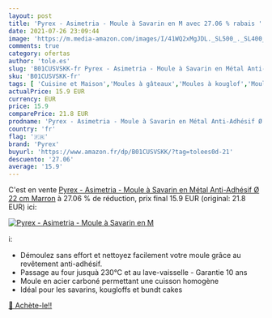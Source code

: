 ```yaml
---
layout: post
title: 'Pyrex - Asimetria - Moule à Savarin en M avec 27.06 % rabais '
date: 2021-07-26 23:09:44
image: 'https://m.media-amazon.com/images/I/41WQ2xMgJDL._SL500_._SL400_.jpg'
comments: true
category: ofertas
author: 'tole.es'
slug: 'B01CUSVSKK-fr Pyrex - Asimetria - Moule à Savarin en Métal Anti-Adhésif...'
sku: 'B01CUSVSKK-fr'
tags: [ 'Cuisine et Maison','Moules à gâteaux','Moules à kouglof','Moules à pâtisserie','Pâtisserie','pyrex', ]
actualPrice: 15.9 EUR
currency: EUR
price: 15.9
comparePrice: 21.8 EUR
prodname: 'Pyrex - Asimetria - Moule à Savarin en Métal Anti-Adhésif Ø 22 cm   Marron'
country: 'fr'
flag: '🇫🇷'
brand: 'Pyrex'
buyurl: 'https://www.amazon.fr/dp/B01CUSVSKK/?tag=tolees0d-21'
descuento: '27.06'
average: '15.9'
---
```


C'est en vente [Pyrex - Asimetria - Moule à Savarin en Métal Anti-Adhésif Ø 22 cm   Marron](https://www.amazon.fr/dp/B01CUSVSKK/?tag=tolees0d-21)  à  27.06 % de réduction, prix final  15.9 EUR (original: 21.8 EUR) ici:

[![Pyrex - Asimetria - Moule à Savarin en M](https://m.media-amazon.com/images/I/41WQ2xMgJDL._SL500_._SL400_.jpg)](https://www.amazon.fr/dp/B01CUSVSKK/?tag=tolees0d-21)

ℹ️:

- Démoulez sans effort et nettoyez facilement votre moule grâce au revêtement anti-adhésif.
- Passage au four jusquà 230°C et au lave-vaisselle - Garantie 10 ans
- Moule en acier carboné permettant une cuisson homogène
- Idéal pour les savarins, kougloffs et bundt cakes

[🛒 Achète-le!!](https://www.amazon.fr/dp/B01CUSVSKK/?tag=tolees0d-21)
